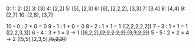 0:
1:
2:  [2]
3:  [3]
4:  [2,2]
5:  [5], [2,3]
6:  [6], [2,2,2], [3,3]
7:  [3,4]
8:  [4,4]
9:  [2,7]
10: [2,8], [3,7]

10 - 0  :   2 * 0 = 0
9 - 1   :   1 * 0 = 0
8 - 2   :   1 * 1 = 1       ([2,2,2,2,2])
7 - 3   :   1 * 1 = 1       ([2,2,3,3])
6 - 4   :   3 * 1 = 3 → 1   ([6,2,2],~~[2,2,2,2,2],[3,3,2,2]~~)
5 - 5   :   2 * 2 = 4 → 2    ([5,5],[2,3,5],~~[5,2,3]~~)